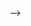 <!-- ---
layout: page
permalink: /publications/
title: 
description: 
nav: true
nav_order: 1
---
<!-- _pages/publications.md -->
<!-- <div class="publications">

{% bibliography -f {{ site.scholar.bibliography }} %}

</div> --> -->
